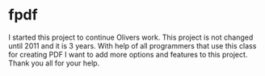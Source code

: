 fpdf
====
I started this project to continue Olivers work.
This project is not changed until 2011 and it is 3 years.
With help of all programmers that use this class for creating PDF I want to add more options and features to this project.
Thank you all for your help.
